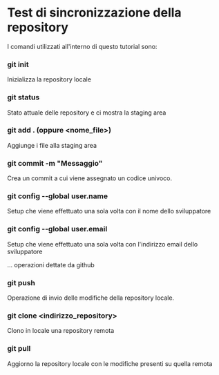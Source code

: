 # Test di sincronizzazione della repository

I comandi utilizzati all'interno di questo tutorial sono:

### git init
Inizializza la repository locale

### git status
Stato attuale delle repository e ci mostra la staging area

### git add . (oppure <nome_file>)
Aggiunge i file alla staging area

### git commit -m "Messaggio"
Crea un commit a cui viene assegnato un codice univoco.

### git config --global user.name
Setup che viene effettuato una sola volta con il nome dello sviluppatore

### git config --global user.email
Setup che viene effettuato una sola volta con l'indirizzo email dello sviluppatore

... operazioni dettate da github

### git push
Operazione di invio delle modifiche della repository locale.

### git clone <indirizzo_repository>
Clono in locale una repository remota

### git pull
Aggiorno la repository locale con le modifiche presenti su quella remota
